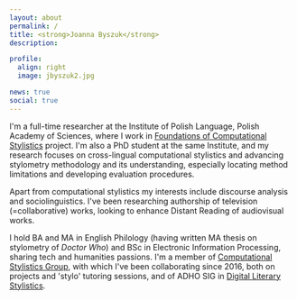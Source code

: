 ```yaml
---
layout: about
permalink: /
title: <strong>Joanna Byszuk</strong>
description: 

profile:
  align: right
  image: jbyszuk2.jpg

news: true
social: true
---
```


I'm a full-time researcher at the Institute of Polish Language, Polish Academy of Sciences, where I work in [Foundations of Computational Stylistics](https://computationalstylistics.github.io/projects/focs/) project. I'm also a PhD student at the same Institute, and my research focuses on cross-lingual computational stylistics and advancing stylometry methodology and its understanding, especially locating method limitations and developing evaluation procedures. 

Apart from computational stylistics my interests include discourse analysis and sociolinguistics. I've been researching authorship of television (=collaborative) works, looking to enhance Distant Reading of audiovisual works. 

I hold BA and MA in English Philology (having written MA thesis on stylometry of *Doctor Who*) and BSc in Electronic Information Processing, sharing tech and humanities passions. I'm a member of [Computational Stylistics Group](https://computationalstylistics.github.io/), with which I've been collaborating since 2016, both on projects and 'stylo' tutoring sessions, and of ADHO SIG in [Digital Literary Stylistics](https://dls.hypotheses.org/).


